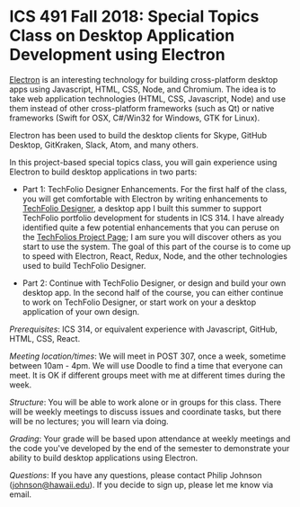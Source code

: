 # ICS 491 Fall 2018: Special Topics Class on Desktop Application Development using Electron

[Electron](https://electronjs.org/) is an interesting technology for building cross-platform desktop apps using Javascript, HTML, CSS, Node, and Chromium.  The idea is to take web application technologies (HTML, CSS, Javascript, Node) and use them instead of other cross-platform frameworks (such as Qt) or native frameworks (Swift for OSX, C#/Win32 for Windows, GTK for Linux).

Electron has been used to build the desktop clients for Skype, GitHub Desktop, GitKraken, Slack, Atom, and many others.  

In this project-based special topics class, you will gain experience using Electron to build desktop applications in two parts:

* Part 1:  TechFolio Designer Enhancements.  For the first half of the class, you will get comfortable with Electron by writing enhancements to [TechFolio Designer](http://techfolios.github.io/designer.html), a desktop app I built this summer to support TechFolio portfolio development for students in ICS 314.  I have already identified quite a few potential enhancements that you can peruse on the [TechFolios Project Page](https://github.com/techfolios/techfoliodesigner/projects/1); I am sure you will discover others as you start to use the system. The goal of this part of the course is to come up to speed with Electron, React, Redux, Node, and the other technologies used to build TechFolio Designer.

* Part 2: Continue with TechFolio Designer, or design and build your own desktop app.  In the second half of the course, you can either continue to work on TechFolio Designer, or start work on your a desktop application of your own design. 

*Prerequisites*: ICS 314, or equivalent experience with Javascript, GitHub, HTML, CSS, React.

*Meeting location/times*: We will meet in POST 307, once a week, sometime between 10am - 4pm.  We will use Doodle to find a time that everyone can meet. It is OK if different groups meet with me at different times during the week.

*Structure*: You will be able to work alone or in groups for this class.  There will be weekly meetings to discuss issues and coordinate tasks, but there will be no lectures; you will learn via doing.

*Grading*: Your grade will be based upon attendance at weekly meetings and the code you've developed by the end of the semester to demonstrate your ability to build desktop applications using Electron.

*Questions*: If you have any questions, please contact Philip Johnson (johnson@hawaii.edu).  If you decide to sign up, please let me know via email.




